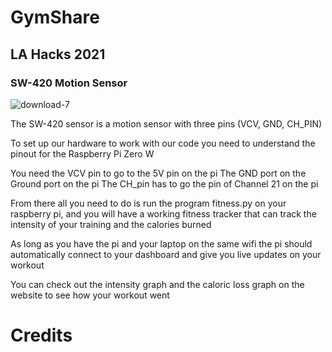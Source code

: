 # GymShare
## LA Hacks 2021

### SW-420 Motion Sensor

![download-7](https://user-images.githubusercontent.com/35862574/112741863-1354c900-8f3e-11eb-9e6a-cb56bc23d162.jpg)

The SW-420 sensor is a motion sensor with three pins (VCV, GND, CH_PIN)

To set up our hardware to work with our code you need to understand the pinout for the Raspberry Pi Zero W

You need the VCV pin to go to the 5V pin on the pi
The GND port on the Ground port on the pi
The CH_pin has to go the pin of Channel 21 on the pi

From there all you need to do is run the program fitness.py on your raspberry pi, and you will have a working fitness tracker that can track the intensity of your training and the calories burned

As long as you have the pi and your laptop on the same wifi the pi should automatically connect to your dashboard and give you live updates on your workout

You can check out the intensity graph and the caloric loss graph on the website to see how your workout went







 
 # Credits
